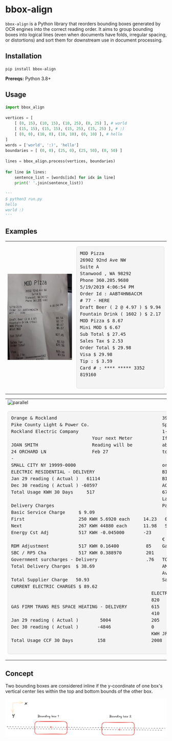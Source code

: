 # bbox-align

`bbox-align` is a Python library that reorders bounding boxes generated by OCR engines into the correct reading order. It aims to group bounding boxes into logical lines (even when documents have folds, irregular spacing, or distortions) and sort them for downstream use in document processing.

## Installation

`pip install bbox-align`

**Prereqs:** Python 3.8+

## Usage

```py
import bbox_align

vertices = [
    [ (0, 15), (10, 15), (10, 25), (0, 25) ], # world
    [ (15, 15), (15, 15), (15, 25), (15, 25) ], # :)
    [ (0, 0), (10, 0), (10, 10), (0, 10) ], # hello
]
words = ['world', ':)', 'hello']
boundaries = [ (0, 0), (25, 0), (25, 50), (0, 50) ]

lines = bbox_align.process(vertices, boundaries)

for line in lines:
    sentence_list = [words[idx] for idx in line]
    print(' '.join(sentence_list))

'''
$ python3 run.py
hello
world :)
'''
```

## Examples

<table>
  <tr>
    <td>
      <img src="https://raw.githubusercontent.com/doctor-entropy/bbox-align/main/images/1191-receipt.jpg" alt="parallel" style="width:400px;"/>
    </td>
    <td>
      <pre style="background-color:#f4f4f4; padding:10px; border:1px solid #ddd; border-radius:5px; font-family:monospace; font-size:14px; line-height:1.5;">
MOD Pizza
26902 92nd Ave NW
Suite A
Stanwood , WA 98292
Phone 360.205.9680
5/19/2019 4:06:54 PM
Order Id : AABT4HN6ACCM
# 77 - HERE
Draft Beer ( 2 @ 4.97 ) $ 9.94
Fountain Drink ( 1602 ) $ 2.17
MOD Pizza $ 8.67
Mini MOD $ 6.67
Sub Total $ 27.45
Sales Tax $ 2.53
Order Total $ 29.98
Visa $ 29.98
Tip : $ 3.59
Card # : **** ***** 3352
819160
      </pre>
    </td>
  </tr>
</table>
<table>
  <tr>
    <td>
      <img src="/images/bill-cropped.jpg" alt="parallel" style="width:400px;"/>
    </td>
  </tr>
  <tr>
    <td>
      <pre style="background-color:#f4f4f4; padding:10px; border:1px solid #ddd; border-radius:5px; font-family:monospace; font-size:14px; line-height:1.5;">
Orange & Rockland                                       390 West Route 59
Pike County Light & Power Co.                           Spring Valley NY 10977-5300     Page 1 of 2
Rockland Electric Company                               1-877-434-4100 www.oru.com
                              Your next Meter           If you have questions
JOAN SMITH                    Reading will be           about this bill , call
24 ORCHARD LN                 Feb 27                    toll free 1-877-434-4100
-
SMALL CITY NY 19999-0000                                or go to www.oru.com
ELECTRIC RESIDENTIAL - DELIVERY                         BILLING DATE 01/29/09
Jan 29 reading ( Actual )   61114                       BILLING SUMMARY
Dec 30 reading ( Actual ) -60597                        ACCOUNT NUMBER
Total Usage KWH 30 Days     517                         67890-12345
                                                        Last Bill     $ 422.80
Delivery Charges                                        Payment - EFT
Basic Service Charge     $ 9.09
First                    250 KWH 5.6920 each     14.23   01/12/09    -422.80
Next                     267 KWH 44880 each      11.98   Service Charges
Energy Cst Adj           517 KWH -0.045000       -23
                                                        € Electric 89.62
RDM Adjustment           517 KWH 0.16400          85    Gas 266.67
SBC / RP5 Cha            517 KWH 0.388970         201
Government surcharges - Delivery                  .76   TOTAL
Total Delivery Charges  $ 38.69                         AMOUNT DUE $ 356.29
                                                        Avg . Temp This Period 25 F
Total Supplier Charge   50.93                           Same Period Last Year 33F
CURRENT ELECTRIC CHARGES $ 89.62
                                                    ELECTRIC USAGE : MONTHLY
                                                    820
GAS FIRM TRANS RES SPACE HEATING - DELIVERY         615
                                                    410
Jan 29 reading ( Actual )        5004               205
Dec 30 reading ( Actual )       -4846               0
                                                    KWH JFMAMJJASON DJ AVG
Total Usage CCF 30 Days         158                 2008              2009
      </pre>
    </td>
  </tr>
</table>

## Concept
Two bounding boxes are considered inline if the y-coordinate of one box's vertical center lies within the top and bottom bounds of the other box.

<img src="https://raw.githubusercontent.com/doctor-entropy/bbox-align/main/images/parallel.png" alt="parallel" style="width:1000px;"/>

